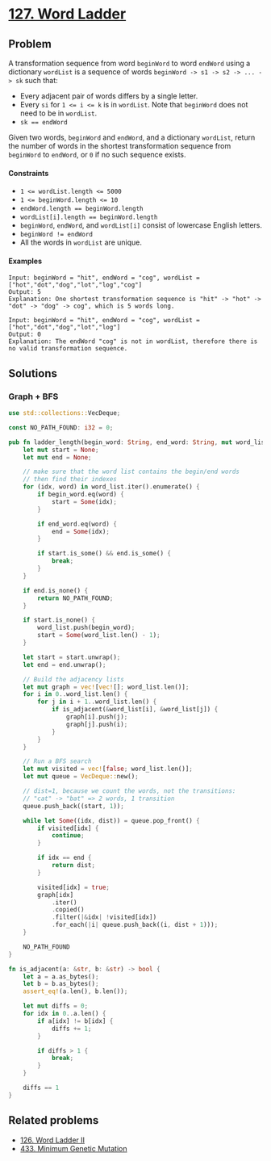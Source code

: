 # [127. Word Ladder](https://leetcode.com/problems/word-ladder/)

## Problem

A transformation sequence from word `beginWord` to word `endWord` using a
dictionary `wordList` is a sequence of
words `beginWord -> s1 -> s2 -> ... -> sk` such that:

* Every adjacent pair of words differs by a single letter.
* Every `si` for `1 <= i <= k` is in `wordList`. Note that `beginWord` does not
  need to be in `wordList`.
* `sk == endWord`

Given two words, `beginWord` and `endWord`, and a dictionary `wordList`, return
the number of words in the shortest transformation sequence from `beginWord`
to `endWord`, or `0` if no such sequence exists.

#### Constraints

* `1 <= wordList.length <= 5000`
* `1 <= beginWord.length <= 10`
* `endWord.length == beginWord.length`
* `wordList[i].length == beginWord.length`
* `beginWord`, `endWord`, and `wordList[i]` consist of lowercase English
  letters.
* `beginWord != endWord`
* All the words in `wordList` are unique.

#### Examples

```text
Input: beginWord = "hit", endWord = "cog", wordList = ["hot","dot","dog","lot","log","cog"]
Output: 5
Explanation: One shortest transformation sequence is "hit" -> "hot" -> "dot" -> "dog" -> cog", which is 5 words long.
```

```text
Input: beginWord = "hit", endWord = "cog", wordList = ["hot","dot","dog","lot","log"]
Output: 0
Explanation: The endWord "cog" is not in wordList, therefore there is no valid transformation sequence.
```

## Solutions

### Graph + BFS

```rust
use std::collections::VecDeque;

const NO_PATH_FOUND: i32 = 0;

pub fn ladder_length(begin_word: String, end_word: String, mut word_list: Vec<String>) -> i32 {
    let mut start = None;
    let mut end = None;

    // make sure that the word list contains the begin/end words
    // then find their indexes
    for (idx, word) in word_list.iter().enumerate() {
        if begin_word.eq(word) {
            start = Some(idx);
        }

        if end_word.eq(word) {
            end = Some(idx);
        }

        if start.is_some() && end.is_some() {
            break;
        }
    }

    if end.is_none() {
        return NO_PATH_FOUND;
    }

    if start.is_none() {
        word_list.push(begin_word);
        start = Some(word_list.len() - 1);
    }

    let start = start.unwrap();
    let end = end.unwrap();

    // Build the adjacency lists
    let mut graph = vec![vec![]; word_list.len()];
    for i in 0..word_list.len() {
        for j in i + 1..word_list.len() {
            if is_adjacent(&word_list[i], &word_list[j]) {
                graph[i].push(j);
                graph[j].push(i);
            }
        }
    }

    // Run a BFS search
    let mut visited = vec![false; word_list.len()];
    let mut queue = VecDeque::new();

    // dist=1, because we count the words, not the transitions:
    // "cat" -> "bat" => 2 words, 1 transition
    queue.push_back((start, 1));

    while let Some((idx, dist)) = queue.pop_front() {
        if visited[idx] {
            continue;
        }

        if idx == end {
            return dist;
        }

        visited[idx] = true;
        graph[idx]
            .iter()
            .copied()
            .filter(|&idx| !visited[idx])
            .for_each(|i| queue.push_back((i, dist + 1)));
    }

    NO_PATH_FOUND
}

fn is_adjacent(a: &str, b: &str) -> bool {
    let a = a.as_bytes();
    let b = b.as_bytes();
    assert_eq!(a.len(), b.len());

    let mut diffs = 0;
    for idx in 0..a.len() {
        if a[idx] != b[idx] {
            diffs += 1;
        }

        if diffs > 1 {
            break;
        }
    }

    diffs == 1
}
```

## Related problems

* [126. Word Ladder II](126%20-%20Word%20Ladder%20II.md)
* [433. Minimum Genetic Mutation](/leetcode/400%20-%20499/433%20-%20Minimum%20Genetic%20Mutation.md)
